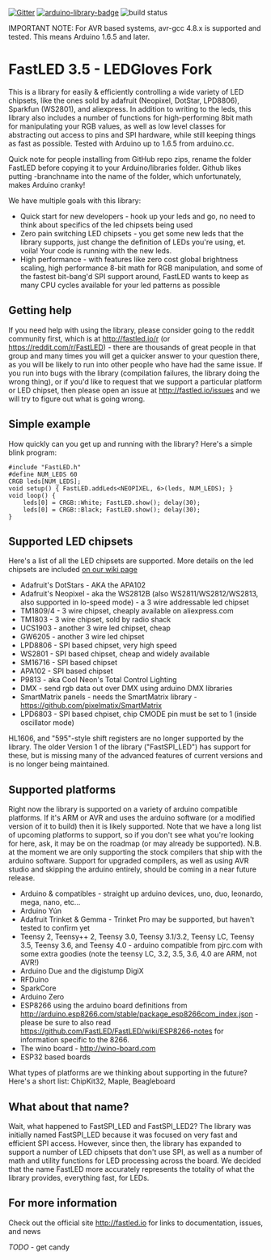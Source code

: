 [![Gitter](https://badges.gitter.im/Join%20Chat.svg)](https://gitter.im/FastLED/public)
[![arduino-library-badge](https://www.ardu-badge.com/badge/FastLED.svg)](https://www.ardu-badge.com/FastLED)
![build status](https://github.com/FastLED/FastLED/workflows/build/badge.svg)

IMPORTANT NOTE: For AVR based systems, avr-gcc 4.8.x is supported and tested. This means Arduino 1.6.5 and later.

# FastLED 3.5 - LEDGloves Fork

This is a library for easily & efficiently controlling a wide variety of LED chipsets, like the ones
sold by adafruit (Neopixel, DotStar, LPD8806), Sparkfun (WS2801), and aliexpress. In addition to writing to the
leds, this library also includes a number of functions for high-performing 8bit math for manipulating
your RGB values, as well as low level classes for abstracting out access to pins and SPI hardware, while
still keeping things as fast as possible. Tested with Arduino up to 1.6.5 from arduino.cc.

Quick note for people installing from GitHub repo zips, rename the folder FastLED before copying it to your Arduino/libraries folder. Github likes putting -branchname into the name of the folder, which unfortunately, makes Arduino cranky!

We have multiple goals with this library:

- Quick start for new developers - hook up your leds and go, no need to think about specifics of the led chipsets being used
- Zero pain switching LED chipsets - you get some new leds that the library supports, just change the definition of LEDs you're using, et. voila! Your code is running with the new leds.
- High performance - with features like zero cost global brightness scaling, high performance 8-bit math for RGB manipulation, and some of the fastest bit-bang'd SPI support around, FastLED wants to keep as many CPU cycles available for your led patterns as possible

## Getting help

If you need help with using the library, please consider going to the reddit community first, which is at http://fastled.io/r (or https://reddit.com/r/FastLED) - there are thousands of great people in that group and many times you will get a quicker answer to your question there, as you will be likely to run into other people who have had the same issue. If you run into bugs with the library (compilation failures, the library doing the wrong thing), or if you'd like to request that we support a particular platform or LED chipset, then please open an issue at http://fastled.io/issues and we will try to figure out what is going wrong.

## Simple example

How quickly can you get up and running with the library? Here's a simple blink program:

    #include "FastLED.h"
    #define NUM_LEDS 60
    CRGB leds[NUM_LEDS];
    void setup() { FastLED.addLeds<NEOPIXEL, 6>(leds, NUM_LEDS); }
    void loop() {
    	leds[0] = CRGB::White; FastLED.show(); delay(30);
    	leds[0] = CRGB::Black; FastLED.show(); delay(30);
    }

## Supported LED chipsets

Here's a list of all the LED chipsets are supported. More details on the led chipsets are included [on our wiki page](https://github.com/FastLED/FastLED/wiki/Chipset-reference)

- Adafruit's DotStars - AKA the APA102
- Adafruit's Neopixel - aka the WS2812B (also WS2811/WS2812/WS2813, also supported in lo-speed mode) - a 3 wire addressable led chipset
- TM1809/4 - 3 wire chipset, cheaply available on aliexpress.com
- TM1803 - 3 wire chipset, sold by radio shack
- UCS1903 - another 3 wire led chipset, cheap
- GW6205 - another 3 wire led chipset
- LPD8806 - SPI based chipset, very high speed
- WS2801 - SPI based chipset, cheap and widely available
- SM16716 - SPI based chipset
- APA102 - SPI based chipset
- P9813 - aka Cool Neon's Total Control Lighting
- DMX - send rgb data out over DMX using arduino DMX libraries
- SmartMatrix panels - needs the SmartMatrix library - https://github.com/pixelmatix/SmartMatrix
- LPD6803 - SPI based chpiset, chip CMODE pin must be set to 1 (inside oscillator mode)

HL1606, and "595"-style shift registers are no longer supported by the library. The older Version 1 of the library ("FastSPI_LED") has support for these, but is missing many of the advanced features of current versions and is no longer being maintained.

## Supported platforms

Right now the library is supported on a variety of arduino compatible platforms. If it's ARM or AVR and uses the arduino software (or a modified version of it to build) then it is likely supported. Note that we have a long list of upcoming platforms to support, so if you don't see what you're looking for here, ask, it may be on the roadmap (or may already be supported). N.B. at the moment we are only supporting the stock compilers that ship with the arduino software. Support for upgraded compilers, as well as using AVR studio and skipping the arduino entirely, should be coming in a near future release.

- Arduino & compatibles - straight up arduino devices, uno, duo, leonardo, mega, nano, etc...
- Arduino Yún
- Adafruit Trinket & Gemma - Trinket Pro may be supported, but haven't tested to confirm yet
- Teensy 2, Teensy++ 2, Teensy 3.0, Teensy 3.1/3.2, Teensy LC, Teensy 3.5, Teensy 3.6, and Teensy 4.0 - arduino compatible from pjrc.com with some extra goodies (note the teensy LC, 3.2, 3.5, 3.6, 4.0 are ARM, not AVR!)
- Arduino Due and the digistump DigiX
- RFDuino
- SparkCore
- Arduino Zero
- ESP8266 using the arduino board definitions from http://arduino.esp8266.com/stable/package_esp8266com_index.json - please be sure to also read https://github.com/FastLED/FastLED/wiki/ESP8266-notes for information specific to the 8266.
- The wino board - http://wino-board.com
- ESP32 based boards

What types of platforms are we thinking about supporting in the future? Here's a short list: ChipKit32, Maple, Beagleboard

## What about that name?

Wait, what happened to FastSPI_LED and FastSPI_LED2? The library was initially named FastSPI_LED because it was focused on very fast and efficient SPI access. However, since then, the library has expanded to support a number of LED chipsets that don't use SPI, as well as a number of math and utility functions for LED processing across the board. We decided that the name FastLED more accurately represents the totality of what the library provides, everything fast, for LEDs.

## For more information

Check out the official site http://fastled.io for links to documentation, issues, and news

_TODO_ - get candy
